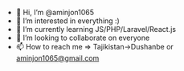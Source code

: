 - 👋 Hi, I’m @aminjon1065
- 👀 I’m interested in everything :)
- 🌱 I’m currently learning JS/PHP/Laravel/React.js
- 💞️ I’m looking to collaborate on everyone
- 📫 How to reach me => Tajikistan->Dushanbe or aminjon1065@gmail.com

<!---
aminjon1065/aminjon1065 is a ✨ special ✨ repository because its `README.md` (this file) appears on your GitHub profile.
You can click the Preview link to take a look at your changes.
--->
